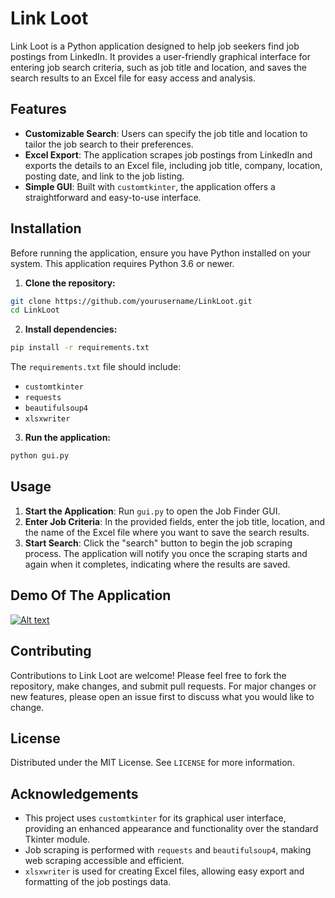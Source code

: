 
# Link Loot

Link Loot is a Python application designed to help job seekers find job postings from LinkedIn. It provides a user-friendly graphical interface for entering job search criteria, such as job title and location, and saves the search results to an Excel file for easy access and analysis.

## Features

- **Customizable Search**: Users can specify the job title and location to tailor the job search to their preferences.
- **Excel Export**: The application scrapes job postings from LinkedIn and exports the details to an Excel file, including job title, company, location, posting date, and link to the job listing.
- **Simple GUI**: Built with `customtkinter`, the application offers a straightforward and easy-to-use interface.

## Installation

Before running the application, ensure you have Python installed on your system. This application requires Python 3.6 or newer.

1. **Clone the repository:**

```bash
git clone https://github.com/yourusername/LinkLoot.git
cd LinkLoot
```

2. **Install dependencies:**

```bash
pip install -r requirements.txt
```

The `requirements.txt` file should include:
- `customtkinter`
- `requests`
- `beautifulsoup4`
- `xlsxwriter`

3. **Run the application:**

```bash
python gui.py
```

## Usage

1. **Start the Application**: Run `gui.py` to open the Job Finder GUI.
2. **Enter Job Criteria**: In the provided fields, enter the job title, location, and the name of the Excel file where you want to save the search results.
3. **Start Search**: Click the "search" button to begin the job scraping process. The application will notify you once the scraping starts and again when it completes, indicating where the results are saved.

## Demo Of The Application
[![Alt text](https://i3.ytimg.com/vi/tJ_P_j5EKw4/maxresdefault.jpg)](https://www.youtube.com/watch?v=tJ_P_j5EKw4&ab_channel=TarangPatel "Hover text")
 

## Contributing

Contributions to Link Loot are welcome! Please feel free to fork the repository, make changes, and submit pull requests. For major changes or new features, please open an issue first to discuss what you would like to change.

## License

Distributed under the MIT License. See `LICENSE` for more information.

## Acknowledgements

- This project uses `customtkinter` for its graphical user interface, providing an enhanced appearance and functionality over the standard Tkinter module.
- Job scraping is performed with `requests` and `beautifulsoup4`, making web scraping accessible and efficient.
- `xlsxwriter` is used for creating Excel files, allowing easy export and formatting of the job postings data.
